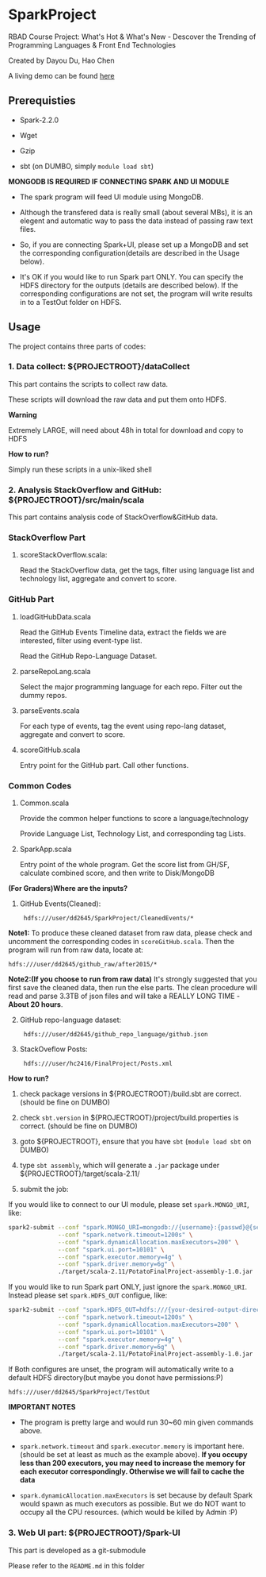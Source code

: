 # SparkProject
RBAD Course Project: What's Hot \& What's New - Descover the Trending of
Programming Languages \& Front End Technologies

Created by Dayou Du, Hao Chen

A living demo can be found [here](http://54.241.195.129:3000/)

## Prerequisties

- Spark-2.2.0

- Wget

- Gzip 

- sbt (on DUMBO, simply `module load sbt`)

**MONGODB IS REQUIRED IF CONNECTING SPARK AND UI MODULE**

- The spark program will feed UI module using MongoDB.

- Although the transfered data is really small (about several MBs),
  it is an elegent and automatic way to pass the data instead of 
  passing raw text files.

- So, if you are connecting Spark+UI, please set up a MongoDB and set the
  corresponding configuration(details are described in the Usage below).

- It's OK if you would like to run Spark part ONLY. You can specify the HDFS
  directory for the outputs (details are described below). If the corresponding
  configurations are not set, the program will write results in to a TestOut
  folder on HDFS.

## Usage

The project contains three parts of codes:

### 1. Data collect: ${PROJECTROOT}/dataCollect

This part contains the scripts to collect raw data.

These scripts will download the raw data and put them onto HDFS.

**Warning**

Extremely LARGE, will need about 48h in total for download and copy to HDFS

**How to run?**

Simply run these scripts in a unix-liked shell

### 2. Analysis StackOverflow and GitHub: ${PROJECTROOT}/src/main/scala

This part contains analysis code of StackOverflow&GitHub data.

### StackOverflow Part

1. scoreStackOverflow.scala: 

	Read the StackOverflow data, get the tags, filter using language list 
	and technology list, aggregate and convert to score.

### GitHub Part

1. loadGitHubData.scala

	Read the GitHub Events Timeline data, extract the fields we are interested,
	filter using event-type list.

	Read the GitHub Repo-Language Dataset.

2. parseRepoLang.scala

	Select the major programming language for each repo. Filter out the dummy repos.

3. parseEvents.scala

	For each type of events, tag the event using repo-lang dataset, aggregate and
	convert to score.

4. scoreGitHub.scala 

	Entry point for the GitHub part. Call other functions.

### Common Codes

1. Common.scala

	Provide the common helper functions to score a language/technology

	Provide Language List, Technology List, and corresponding tag Lists.

2. SparkApp.scala

	Entry point of the whole program. Get the score list from GH/SF, 
	calculate combined score, and then write to Disk/MongoDB

**(For Graders)Where are the inputs?**

1. GitHub Events(Cleaned):

		hdfs:///user/dd2645/SparkProject/CleanedEvents/*

**Note1:** To produce these cleaned dataset from raw data, please check 
and uncomment the corresponding codes in `scoreGitHub.scala`. Then the 
program will run from raw data, locate at:

	hdfs:///user/dd2645/github_raw/after2015/*

**Note2:(If you choose to run from raw data)** 
It's strongly suggested that you first save the cleaned data,
then run the else parts. The clean procedure will read and parse 3.3TB
of json files and will take a REALLY LONG TIME - **About 20 hours**.

2. GitHub repo-language dataset:

		hdfs:///user/dd2645/github_repo_language/github.json

3. StackOveflow Posts:

		hdfs:///user/hc2416/FinalProject/Posts.xml

**How to run?**

1. check package versions in ${PROJECTROOT}/build.sbt are correct.
(should be fine on DUMBO)

2. check `sbt.version` in ${PROJECTROOT}/project/build.properties is correct.
(should be fine on DUMBO)

3. goto ${PROJECTROOT}, ensure that you have `sbt` (`module load sbt` on DUMBO)

4. type `sbt assembly`, which will generate a `.jar` package under ${PROJECTROOT}/target/scala-2.11/

5. submit the job: 

If you would like to connect to our UI module, please set `spark.MONGO_URI`, like:

```Bash
spark2-submit --conf "spark.MONGO_URI=mongodb://{username}:{passwd}@{serverIP}:{portNum}/{dbname}" \
              --conf "spark.network.timeout=1200s" \
              --conf "spark.dynamicAllocation.maxExecutors=200" \
              --conf "spark.ui.port=10101" \
              --conf "spark.executor.memory=4g" \
              --conf "spark.driver.memory=6g" \
              ./target/scala-2.11/PotatoFinalProject-assembly-1.0.jar
```

If you would like to run Spark part ONLY, just ignore the `spark.MONGO_URI`. Instead please set `spark.HDFS_OUT` configue, like:

```Bash
spark2-submit --conf "spark.HDFS_OUT=hdfs:///{your-desired-output-directory}" \
              --conf "spark.network.timeout=1200s" \
              --conf "spark.dynamicAllocation.maxExecutors=200" \
              --conf "spark.ui.port=10101" \
              --conf "spark.executor.memory=4g" \
              --conf "spark.driver.memory=6g" \
              ./target/scala-2.11/PotatoFinalProject-assembly-1.0.jar
```

If Both configures are unset, the program will automatically write to a default HDFS directory(but maybe you donot have permissions:P)

```
hdfs:///user/dd2645/SparkProject/TestOut
```


**IMPORTANT NOTES**

- The program is pretty large and would run 30~60 min given commands above. 

- `spark.network.timeout` and `spark.executor.memory` is important here.
  (should be set at least as much as the example above). **If you occupy less than 200 executors, you may need to increase the memory for each executor correspondingly. Otherwise we will fail to cache the data**

- `spark.dynamicAllocation.maxExecutors` is set because by default Spark
  would spawn as much executors as possible. But we do NOT want to occupy
  all the CPU resources. (which would be killed by Admin :P)


### 3. Web UI part: ${PROJECTROOT}/Spark-UI

This part is developed as a git-submodule

Please refer to the `README.md` in this folder
